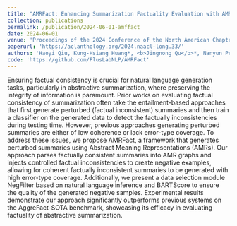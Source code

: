 ```yaml
---
title: "AMRFact: Enhancing Summarization Factuality Evaluation with AMR-Driven Negative Samples Generation"
collection: publications
permalink: /publication/2024-06-01-amffact
date: 2024-06-01
venue: 'Proceedings of the 2024 Conference of the North American Chapter of the Association for Computational Linguistics: Human Language Technologies (Volume 1: Long Papers)'
paperurl: 'https://aclanthology.org/2024.naacl-long.33/'
authors: 'Haoyi Qiu, Kung-Hsiang Huang*, <b>Jingnong Qu</b>*, Nanyun Peng'
code: 'https://github.com/PlusLabNLP/AMRFact'
---
```

Ensuring factual consistency is crucial for natural language generation tasks, particularly in abstractive summarization, where preserving the integrity of information is paramount. Prior works on evaluating factual consistency of summarization often take the entailment-based approaches that first generate perturbed (factual inconsistent) summaries and then train a classifier on the generated data to detect the factually inconsistencies during testing time. However, previous approaches generating perturbed summaries are either of low coherence or lack error-type coverage. To address these issues, we propose AMRFact, a framework that generates perturbed summaries using Abstract Meaning Representations (AMRs). Our approach parses factually consistent summaries into AMR graphs and injects controlled factual inconsistencies to create negative examples, allowing for coherent factually inconsistent summaries to be generated with high error-type coverage. Additionally, we present a data selection module NegFilter based on natural language inference and BARTScore to ensure the quality of the generated negative samples. Experimental results demonstrate our approach significantly outperforms previous systems on the AggreFact-SOTA benchmark, showcasing its efficacy in evaluating factuality of abstractive summarization.